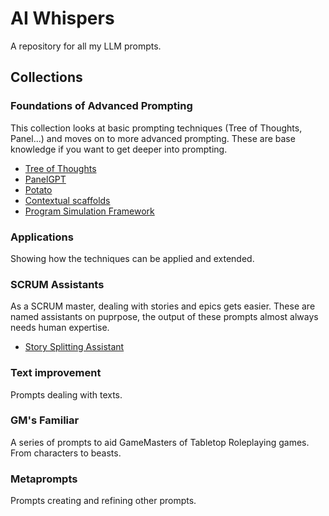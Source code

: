 # AI Whispers
A repository for all my LLM prompts.

## Collections

### Foundations of Advanced Prompting
This collection looks at basic prompting techniques (Tree of Thoughts, Panel...) and moves on to more advanced prompting.
These are base knowledge if you want to get deeper into prompting.

* [Tree of Thoughts](https://github.com/zielperson/AI-whispers/blob/ac598390fc0129fc4b292392e0d3c67851dbcfce/Tree%20of%20Thoughts.md)
* [PanelGPT](https://github.com/zielperson/AI-whispers/blob/1282a10e2e06740920915c0d1e2e8a2d47bfc948/PanelGPT.md)
* [Potato](/https://github.com/zielperson/AI-whispers/blob/e8d3b7ea1d9f54685f437db82037bc824353aa2a/Potato.md)
* [Contextual scaffolds](https://github.com/zielperson/AI-whispers/blob/c83eaf58a7040b1296e490b9a52e235da84e1bc3/contextual%20scaffolding.md)
* [Program Simulation Framework](https://github.com/zielperson/AI-whispers/blob/aac7c049be527ced3cbef8fef85bc62fb2b45318/program%20simulation%20framework.md)

### Applications
Showing how the techniques can be applied and extended.

### SCRUM Assistants
As a SCRUM master, dealing with stories and epics gets easier.
These are named assistants on puprpose, the output of these prompts almost always needs human expertise.
* [Story Splitting Assistant](https://github.com/zielperson/AI-whispers/blob/34f74302d096c7333d865ba9c87af4b5b202d2b5/Story%20Splitting.md)

### Text improvement
Prompts dealing with texts.

### GM's Familiar
A series of prompts to aid GameMasters of Tabletop Roleplaying games. From characters to beasts.

### Metaprompts
Prompts creating and refining other prompts.
